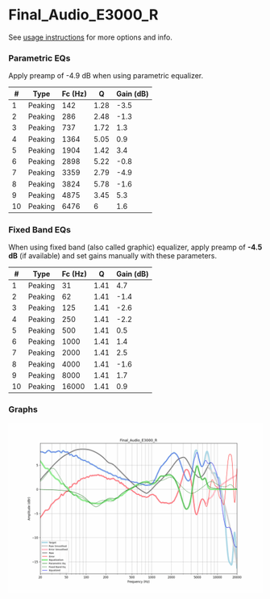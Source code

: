 # Final_Audio_E3000_R
See [usage instructions](https://github.com/jaakkopasanen/AutoEq#usage) for more options and info.

### Parametric EQs
Apply preamp of -4.9 dB when using parametric equalizer.

|   # | Type    |   Fc (Hz) |    Q |   Gain (dB) |
|-----|---------|-----------|------|-------------|
|   1 | Peaking |       142 | 1.28 |        -3.5 |
|   2 | Peaking |       286 | 2.48 |        -1.3 |
|   3 | Peaking |       737 | 1.72 |         1.3 |
|   4 | Peaking |      1364 | 5.05 |         0.9 |
|   5 | Peaking |      1904 | 1.42 |         3.4 |
|   6 | Peaking |      2898 | 5.22 |        -0.8 |
|   7 | Peaking |      3359 | 2.79 |        -4.9 |
|   8 | Peaking |      3824 | 5.78 |        -1.6 |
|   9 | Peaking |      4875 | 3.45 |         5.3 |
|  10 | Peaking |      6476 | 6    |         1.6 |

### Fixed Band EQs
When using fixed band (also called graphic) equalizer, apply preamp of **-4.5 dB** (if available) and set gains manually with these parameters.

|   # | Type    |   Fc (Hz) |    Q |   Gain (dB) |
|-----|---------|-----------|------|-------------|
|   1 | Peaking |        31 | 1.41 |         4.7 |
|   2 | Peaking |        62 | 1.41 |        -1.4 |
|   3 | Peaking |       125 | 1.41 |        -2.6 |
|   4 | Peaking |       250 | 1.41 |        -2.2 |
|   5 | Peaking |       500 | 1.41 |         0.5 |
|   6 | Peaking |      1000 | 1.41 |         1.4 |
|   7 | Peaking |      2000 | 1.41 |         2.5 |
|   8 | Peaking |      4000 | 1.41 |        -1.6 |
|   9 | Peaking |      8000 | 1.41 |         1.7 |
|  10 | Peaking |     16000 | 1.41 |         0.9 |

### Graphs
![](./Final_Audio_E3000_R.png)
